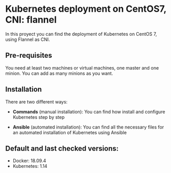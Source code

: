 # Kubernetes deployment on CentOS7, CNI: flannel
In this proyect you can find the deployment of Kubernetes on CentOS 7, using Flannel as CNI. 

## Pre-requisites
You need at least two machines or virtual machines, one master and one minion. You can add as many minions as you want.

## Installation
There are two different ways:

- **Commands** (manual installation): You can find how install and configure Kubernetes step by step

- **Ansible** (automated installation): You can find all the necessary files for an automated installation of Kubernetes using Ansible

## Default and last checked versions:
- Docker: 18.09.4
- Kubernetes: 1.14
